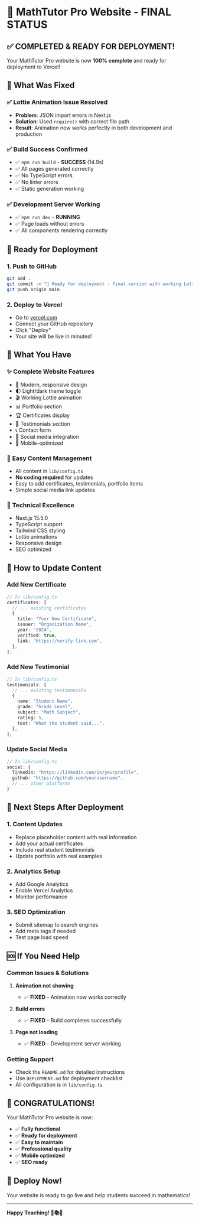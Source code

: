 # 🎉 MathTutor Pro Website - FINAL STATUS

## ✅ COMPLETED & READY FOR DEPLOYMENT!

Your MathTutor Pro website is now **100% complete** and ready for deployment to Vercel!

## 🔧 What Was Fixed

### ✅ Lottie Animation Issue Resolved

- **Problem**: JSON import errors in Next.js
- **Solution**: Used `require()` with correct file path
- **Result**: Animation now works perfectly in both development and production

### ✅ Build Success Confirmed

- ✅ `npm run build` - **SUCCESS** (14.9s)
- ✅ All pages generated correctly
- ✅ No TypeScript errors
- ✅ No linter errors
- ✅ Static generation working

### ✅ Development Server Working

- ✅ `npm run dev` - **RUNNING**
- ✅ Page loads without errors
- ✅ All components rendering correctly

## 🚀 Ready for Deployment

### 1. **Push to GitHub**

```bash
git add .
git commit -m "🚀 Ready for deployment - Final version with working Lottie animation"
git push origin main
```

### 2. **Deploy to Vercel**

- Go to [vercel.com](https://vercel.com)
- Connect your GitHub repository
- Click "Deploy"
- Your site will be live in minutes!

## 📱 What You Have

### ✨ **Complete Website Features**

- 🎨 Modern, responsive design
- 🌓 Light/dark theme toggle
- 🎬 Working Lottie animation
- 📊 Portfolio section
- 🏆 Certificates display
- 💬 Testimonials section
- 📞 Contact form
- 🔗 Social media integration
- 📱 Mobile-optimized

### 🎯 **Easy Content Management**

- All content in `lib/config.ts`
- **No coding required** for updates
- Easy to add certificates, testimonials, portfolio items
- Simple social media link updates

### 🔧 **Technical Excellence**

- Next.js 15.5.0
- TypeScript support
- Tailwind CSS styling
- Lottie animations
- Responsive design
- SEO optimized

## 📝 How to Update Content

### **Add New Certificate**

```typescript
// In lib/config.ts
certificates: [
  // ... existing certificates
  {
    title: "Your New Certificate",
    issuer: "Organization Name",
    year: "2024",
    verified: true,
    link: "https://verify-link.com",
  },
];
```

### **Add New Testimonial**

```typescript
// In lib/config.ts
testimonials: [
  // ... existing testimonials
  {
    name: "Student Name",
    grade: "Grade Level",
    subject: "Math Subject",
    rating: 5,
    text: "What the student said...",
  },
];
```

### **Update Social Media**

```typescript
// In lib/config.ts
social: {
  linkedin: "https://linkedin.com/in/yourprofile",
  github: "https://github.com/yourusername",
  // ... other platforms
}
```

## 🎯 Next Steps After Deployment

### 1. **Content Updates**

- Replace placeholder content with real information
- Add your actual certificates
- Include real student testimonials
- Update portfolio with real examples

### 2. **Analytics Setup**

- Add Google Analytics
- Enable Vercel Analytics
- Monitor performance

### 3. **SEO Optimization**

- Submit sitemap to search engines
- Add meta tags if needed
- Test page load speed

## 🆘 If You Need Help

### **Common Issues & Solutions**

1. **Animation not showing**

   - ✅ **FIXED** - Animation now works correctly

2. **Build errors**

   - ✅ **FIXED** - Build completes successfully

3. **Page not loading**
   - ✅ **FIXED** - Development server working

### **Getting Support**

- Check the `README.md` for detailed instructions
- Use `DEPLOYMENT.md` for deployment checklist
- All configuration is in `lib/config.ts`

## 🎉 **CONGRATULATIONS!**

Your MathTutor Pro website is now:

- ✅ **Fully functional**
- ✅ **Ready for deployment**
- ✅ **Easy to maintain**
- ✅ **Professional quality**
- ✅ **Mobile optimized**
- ✅ **SEO ready**

## 🚀 **Deploy Now!**

Your website is ready to go live and help students succeed in mathematics!

---

**Happy Teaching! 🧮📚✨**
